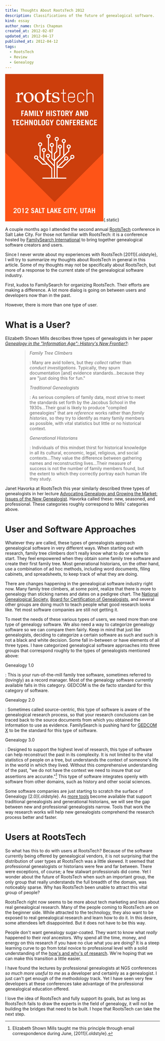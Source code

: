 ```yaml
---
title: Thoughts About RootsTech 2012
description: Classifications of the future of genealogical software.
kind: essay
author_name: Chris Chapman
created_at: 2012-02-07
updated_at: 2012-04-17
published_at: 2012-04-12
tags:
  - RootsTech
  - Review
  - Genealogy
---
```


<div class="aside img">

![Futuristic branding of RootsTech [2012]{.oldstyle}](rootstech.320x480-75.2012.jpg){.static}

</div>

A couple months ago I attended the second annual [RootsTech] conference in Salt
Lake City. For those not familiar with RootsTech: it is a conference hosted by
[FamilySearch International][familysearch] to bring together genealogical
software creators and users.

Since I never wrote about my experiences with RootsTech [2011]{.oldstyle}, I will
try to summarize my thoughts about RootsTech in general in this article. Some
of my thoughts may not be specifically about RootsTech, but more of a response
to the current state of the genealogical software industry.

<!--MORE-->

First, kudos to FamilySearch for organizing RootsTech. Their efforts are making
a difference. A lot more dialog is going on between users and developers now
than in the past.

However, there is more than one type of user.

# What is a User?

Elizabeth Shown Mills describes three types of genealogists in her paper
[<cite>Genealogy in the "Information Age": History's New
Frontier?</cite>][mills' paper]:

<figure class="bq grab" id="fig:typology-of-genealogists">

> <dfn id="def:family-tree-climbers">Family Tree Climbers</dfn>
>
> : Many are avid toilers, but they _collect_ rather than _conduct
> investigations_. Typically, they spurn documentation \[and\] evidence
> standards...because they are "just doing this for fun."
>
> <dfn id="def:traditional-genealogists">Traditional Genealogists</dfn>
>
> : As serious compilers of family data, most strive to meet the standards set
> forth by the Jacobus School in the <span class="oldstyle">1930</span>s...Their
> goal is likely to produce "compiled genealogies" that are _reference_ works
> rather than _family histories_, so they try to identify as many family
> members as possible, with vital statistics but little or no historical
> context.
>
> <dfn id="def:generational-historians">Generational Historians</dfn>
>
> : Individuals of this mindset thirst for historical knowledge in all its
> cultural, economic, legal, religious, and social contexts...They value the
> difference between gathering names and reconstructing lives...Their measure
> of success is not the number of family members found, but the extent to which
> they correctly portray each human life they study.

</figure>

Janet Havorka at RootsTech this year similarly described three types of
genealogists in her lecture [Advocating Genealogy and Growing the Market:
Issues of the New Genealogist][Havorka lecture]. Havorka called these: new,
seasoned, and professional. These categories roughly correspond to Mills'
categories above.

# User and Software Approaches

Whatever they are called, these types of genealogists approach genealogical
software in very different ways. When starting out with research, family tree
climbers don't really know what to do or where to start. They feel empowered
when they obtain some family tree software and create their first family tree.
Most generational historians, on the other hand, use a combination of ad hoc
methods, including word documents, filing cabinets, and spreadsheets, to keep
track of what they are doing.

There are changes happening in the genealogical software industry right now.
Many family tree climbers, at some point, realize that there is more to
genealogy than sticking names and dates on a pedigree chart. The [National
Genealogical Society][ngs], [Board for Certification of Genealogists][bcg], and
several other groups are doing much to teach people what good research looks
like. Yet most software companies are still not getting it.

To meet the needs of these various types of users, we need more than one type
of genealogy software. We also need a way to categorize genealogy software so
we can compare them fairly. Keep in mind that just like genealogists, deciding
to categorize a certain software as such and such is not a black and white
decision. Some fall in-between or have elements of all three types. I have
categorized genealogical software approaches into three groups that correspond
roughly to the types of genealogists mentioned above:

Genealogy 1.0

: This is your run-of-the-mill family tree software, sometimes referred to
(lovingly) as a record manager. Most of the genealogy software currently
available falls in this category. GEDCOM is the de facto standard for this
category of software.

Genealogy 2.0

: Sometimes called source-centric, this type of software is aware of the
genealogical research process, so that your research conclusions can be traced
back to the source documents from which you obtained the information to use as
evidence. FamilySearch is pushing hard for <abbr>[GEDCOM X]</abbr> to be the
standard for this type of software.

Genealogy 3.0

: Designed to support the highest level of research, this type of software can
help reconstruct the past in its complexity. It is not limited to the vital
statistics of people on a tree, but understands the context of someone's life
in the world in which they lived. Without this comprehensive understanding of
the past, "we do not have the context we need to insure that our assertions are
accurate."[^email-source] This type of software integrates openly with software from other
domains, such as history and other social sciences.

Some software companies are just starting to scratch the surface of Genealogy
[2.0]{.oldstyle}. As [more tools][Geungle] become available that support
traditional genealogists and generational historians, we will see the gap
between new and professional genealogists narrow. Tools that work the way
research works will help new genealogists comprehend the research process
better and faster.

# Users at RootsTech

So what has this to do with users at RootsTech? Because of the software
currently being offered by genealogical vendors, it is not surprising that the
distribution of user types at RootsTech was a little skewed. It seemed that
professional genealogists or historians were few and far between. There were
exceptions, of course; a few stalwart professionals did come. Yet I wonder
about the future of RootsTech when such an important group, the only group that
really understands the full breadth of the domain, was noticeably sparse. Why
has RootsTech been unable to attract this vital group of people?

RootsTech right now seems to be more about tech marketing and less about real
genealogical research. Many of the people coming to RootsTech are on the
beginner side. While attracted to the technology, they also want to be exposed
to real genealogical research and learn how to do it. In this desire, some
attendees left disappointed. But it does not have to be this way.

People don't want genealogy sugar-coated. They want to know what _really_
happened to their _real_ ancestors. Why spend all the time, money, and energy
on this research if you have no clue what you are doing? It is a steep learning
curve to go from total novice to professional level with a solid understanding
of the [how's and why's of research](/research/process/). We're hoping that we
can make this transition a little easier.

I have found the lectures by professional genealogists at NGS conferences _so
much more useful to me_ as a developer and certainly as a genealogist. I just
can't get enough of the methodology track. Yet I have seen very few developers at
these conferences take advantage of the professional genealogical education
offered.

I love the idea of RootsTech and fully support its goals, but as long as
RootsTech fails to draw the experts in the field of genealogy, it will not be
building the bridges that need to be built. I hope that RootsTech can take the
next step.

[rootstech]: <http://rootstech.org/> "rootstech.org"
[familysearch]: <http://familysearch.org/> "familysearch.org"
[mills' paper]: <http://www.ngsgenealogy.org/galleries/Ref_Researching/NGSQVol91Pg26077GenealogyHistory.pdf>
[GEDCOM X]: <http://gedcomx.org/>
[Geungle]: </solutions/geungle/> "Pentandra → Solutions → Geungle"
[ngs]: <http://ngsgenealogy.org>
[bcg]: <http://bcgcertification.org/>
[Havorka lecture]: <http://s3.amazonaws.com/rootstech/original/Advocating%20Genealogy.docx?1322717131> "Click for Syllabus"

[^email-source]: Elizabeth Shown Mills taught me this principle through email correspondence during June, [2011]{.oldstyle}.
